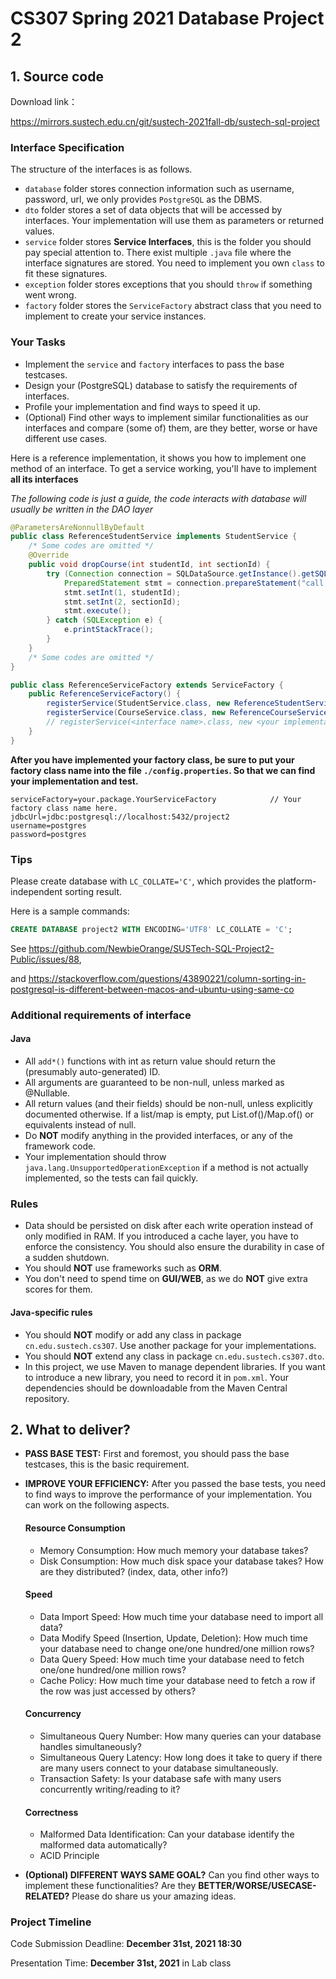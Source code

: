 # CS307 Spring 2021 Database Project 2

## 1. Source code

Download link：

https://mirrors.sustech.edu.cn/git/sustech-2021fall-db/sustech-sql-project

### Interface Specification


The structure of the interfaces is as follows.

- `database` folder stores connection information such as username, password, url, we only provides `PostgreSQL` as the DBMS.
- `dto` folder stores a set of data objects that will be accessed by interfaces. Your implementation will use them as parameters or returned values.
- `service` folder stores **Service Interfaces**, this is the folder you should pay special attention to. There exist multiple `.java` file where the interface signatures are stored. You need to implement you own `class` to fit these signatures.
- `exception` folder stores exceptions that you should `throw` if something went wrong.
- `factory` folder stores the `ServiceFactory` abstract class that you need to implement to create your service instances.

### Your Tasks

- Implement the `service` and `factory` interfaces to pass the base testcases.
- Design your (PostgreSQL) database to satisfy the requirements of interfaces.
- Profile your implementation and find ways to speed it up.
- (Optional) Find other ways to implement similar functionalities as our interfaces and compare (some of) them, are they better, worse or have different use cases. 

Here is a reference implementation, it shows you how to implement one method of an interface. To get a service working, you'll have to implement **all its interfaces**

*The following code is just a guide, the code interacts with database will usually be written in the DAO layer*

```java
@ParametersAreNonnullByDefault
public class ReferenceStudentService implements StudentService {
    /* Some codes are omitted */
    @Override
    public void dropCourse(int studentId, int sectionId) {
        try (Connection connection = SQLDataSource.getInstance().getSQLConnection();
            PreparedStatement stmt = connection.prepareStatement("call drop_course(?, ?)")) {
            stmt.setInt(1, studentId);
            stmt.setInt(2, sectionId);
            stmt.execute();
        } catch (SQLException e) {
            e.printStackTrace();
        }
    }
    /* Some codes are omitted */
}
```

```java
public class ReferenceServiceFactory extends ServiceFactory {
    public ReferenceServiceFactory() {
        registerService(StudentService.class, new ReferenceStudentService());
        registerService(CourseService.class, new ReferenceCourseService());
        // registerService(<interface name>.class, new <your implementation>());
    }
}
```

**After you have implemented your factory class, be sure to put your factory class name into the file `./config.properties`. So that we can find your implementation and test.**

```
serviceFactory=your.package.YourServiceFactory            // Your factory class name here.
jdbcUrl=jdbc:postgresql://localhost:5432/project2
username=postgres
password=postgres
```

### Tips

Please create database with `LC_COLLATE='C'`, which provides the platform-independent sorting result.

Here is a sample commands:

```sql
CREATE DATABASE project2 WITH ENCODING='UTF8' LC_COLLATE = 'C';
```

See https://github.com/NewbieOrange/SUSTech-SQL-Project2-Public/issues/88,  

and https://stackoverflow.com/questions/43890221/column-sorting-in-postgresql-is-different-between-macos-and-ubuntu-using-same-co

### Additional requirements of interface

#### Java
- All `add*()` functions with int as return value should return the (presumably auto-generated) ID.
- All arguments are guaranteed to be non-null, unless marked as @Nullable.
- All return values (and their fields) should be non-null, unless explicitly documented otherwise. If a list/map is
  empty, put List.of()/Map.of() or equivalents instead of null.
- Do **NOT** modify anything in the provided interfaces, or any of the framework code.
- Your implementation should throw `java.lang.UnsupportedOperationException` if a method is not actually implemented,
  so the tests can fail quickly.


### Rules

- Data should be persisted on disk after each write operation instead of only modified in RAM. If you introduced a cache
  layer, you have to enforce the consistency. You should also ensure the durability in case of a sudden shutdown.
- You should **NOT** use frameworks such as **ORM**.
- You don't need to spend time on **GUI/WEB**, as we do **NOT** give extra scores for them.

#### Java-specific rules

- You should **NOT** modify or add any class in package `cn.edu.sustech.cs307`. Use another package for your
  implementations.
- You should **NOT** extend any class in package `cn.edu.sustech.cs307.dto`.
- In this project, we use Maven to manage dependent libraries. If you want to introduce a new library, you need to
  record it in `pom.xml`. Your dependencies should be downloadable from the Maven Central repository.



## 2. What to deliver?

- **PASS BASE TEST:** First and foremost, you should pass the base testcases, this is the basic requirement.

- **IMPROVE YOUR EFFICIENCY:** After you passed the base tests, you need to find ways to improve the performance of your implementation. You can work on the following aspects.

    #### Resource Consumption

    - Memory Consumption: How much memory your database takes?
    - Disk Consumption: How much disk space your database takes? How are they distributed? (index, data, other info?)

    #### Speed

    - Data Import Speed: How much time your database need to import all data?
    - Data Modify Speed (Insertion, Update, Deletion): How much time your database need to change one/one hundred/one million rows?
    - Data Query Speed: How much time your database need to fetch one/one hundred/one million rows?
    - Cache Policy: How much time your database need to fetch a row if the row was just accessed by others?

    #### Concurrency

    - Simultaneous Query Number: How many queries can your database handles simultaneously?
    - Simultaneous Query Latency: How long does it take to query if there are many users connect to your database simultaneously.
    - Transaction Safety: Is your database safe with many users concurrently writing/reading to it?

    #### Correctness

    - Malformed Data Identification: Can your database identify the malformed data automatically?
    - ACID Principle


- **(Optional) DIFFERENT WAYS SAME GOAL?** Can you find other ways to implement these functionalities? Are they **BETTER/WORSE/USECASE-RELATED?** Please do share us your amazing ideas.


### Project Timeline

Code Submission Deadline: **December 31st, 2021 18:30**

Presentation Time: **December 31st, 2021** in Lab class
